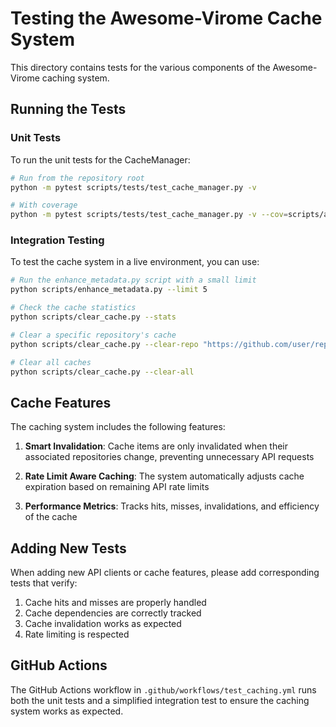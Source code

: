 # Testing the Awesome-Virome Cache System

This directory contains tests for the various components of the Awesome-Virome caching system.

## Running the Tests

### Unit Tests

To run the unit tests for the CacheManager:

```bash
# Run from the repository root
python -m pytest scripts/tests/test_cache_manager.py -v

# With coverage
python -m pytest scripts/tests/test_cache_manager.py -v --cov=scripts/apis/citations_api
```

### Integration Testing

To test the cache system in a live environment, you can use:

```bash
# Run the enhance_metadata.py script with a small limit
python scripts/enhance_metadata.py --limit 5

# Check the cache statistics
python scripts/clear_cache.py --stats

# Clear a specific repository's cache
python scripts/clear_cache.py --clear-repo "https://github.com/user/repo"

# Clear all caches
python scripts/clear_cache.py --clear-all
```

## Cache Features

The caching system includes the following features:

1. **Smart Invalidation**: Cache items are only invalidated when their associated repositories change, preventing unnecessary API requests

2. **Rate Limit Aware Caching**: The system automatically adjusts cache expiration based on remaining API rate limits

3. **Performance Metrics**: Tracks hits, misses, invalidations, and efficiency of the cache

## Adding New Tests

When adding new API clients or cache features, please add corresponding tests that verify:

1. Cache hits and misses are properly handled
2. Cache dependencies are correctly tracked
3. Cache invalidation works as expected
4. Rate limiting is respected

## GitHub Actions

The GitHub Actions workflow in `.github/workflows/test_caching.yml` runs both the unit tests and a simplified integration test to ensure the caching system works as expected.